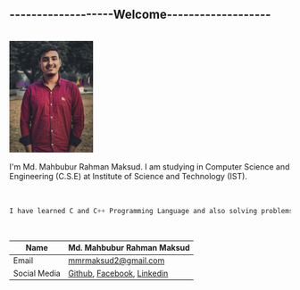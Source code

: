 ## -------------------Welcome-------------------

<br>
<img src="./img.JPG" height = "200" width="150" title="Profile image"/>

<br>
<p>I'm Md. Mahbubur Rahman Maksud. I am studying in Computer Science and Engineering (C.S.E) at Institute of Science and Technology (IST).</p>

<br/>

```javascript
I have learned C and C++ Programming Language and also solving problems in Codeforces.
```

<br/>

| Name         | Md. Mahbubur Rahman Maksud                                                                                                                    |
| ------------ | --------------------------------------------------------------------------------------------------------------------------------------------- |
| Email        | mmrmaksud2@gmail.com                                                                                                                          |
| Social Media | [Github](https://www.github.com/mmrmaksud), [Facebook](https://www.facebook.com/mmrmaksud2), [Linkedin](https://www.linkedin.com/in/mmrmaksud/) |
